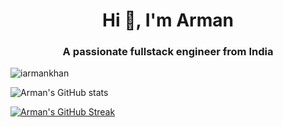 <h1 align="center">Hi 👋, I'm Arman</h1>
<h3 align="center">A passionate fullstack engineer from India</h3>

<p align="left"> <img src="https://komarev.com/ghpvc/?username=iarmankhan&label=Profile%20views&color=0e75b6&style=flat" alt="iarmankhan" /> </p>

![Arman's GitHub stats](https://github-readme-stats.vercel.app/api?username=iarmankhan&theme=react&show_icons=true)

[![Arman's GitHub Streak](https://github-readme-streak-stats.herokuapp.com?user=iarmankhan&theme=react&hide_border=true)](https://git.io/streak-stats)
